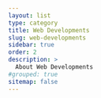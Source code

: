 ```yaml
---
layout: list
type: category
title: Web Developments
slug: web-developments
sidebar: true
order: 2
description: >
  About Web Developments 
#grouped: true
sitemap: false
---
```

